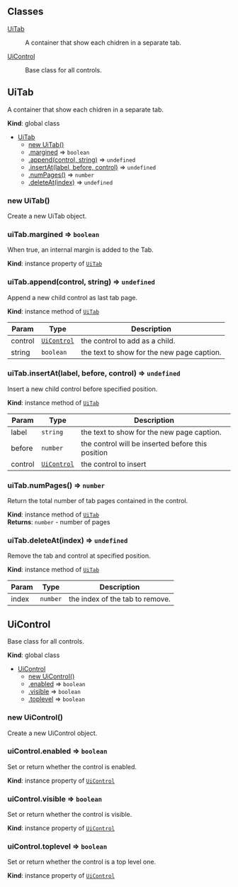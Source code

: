 ## Classes

<dl>
<dt><a href="#UiTab">UiTab</a></dt>
<dd><p>A container that show each chidren in a separate tab.</p>
</dd>
<dt><a href="#UiControl">UiControl</a></dt>
<dd><p>Base class for all controls.</p>
</dd>
</dl>

<a name="UiTab"></a>

## UiTab
A container that show each chidren in a separate tab.

**Kind**: global class  

* [UiTab](#UiTab)
    * [new UiTab()](#new_UiTab_new)
    * [.margined](#UiTab+margined) ⇒ <code>boolean</code>
    * [.append(control, string)](#UiTab+append) ⇒ <code>undefined</code>
    * [.insertAt(label, before, control)](#UiTab+insertAt) ⇒ <code>undefined</code>
    * [.numPages()](#UiTab+numPages) ⇒ <code>number</code>
    * [.deleteAt(index)](#UiTab+deleteAt) ⇒ <code>undefined</code>

<a name="new_UiTab_new"></a>

### new UiTab()
Create a new UiTab object.

<a name="UiTab+margined"></a>

### uiTab.margined ⇒ <code>boolean</code>
When true, an internal margin is added to the Tab.

**Kind**: instance property of [<code>UiTab</code>](#UiTab)  
<a name="UiTab+append"></a>

### uiTab.append(control, string) ⇒ <code>undefined</code>
Append a new child control as last tab page.

**Kind**: instance method of [<code>UiTab</code>](#UiTab)  

| Param | Type | Description |
| --- | --- | --- |
| control | [<code>UiControl</code>](#UiControl) | the control to add as a child. |
| string | <code>boolean</code> | the text to show for the new page caption. |

<a name="UiTab+insertAt"></a>

### uiTab.insertAt(label, before, control) ⇒ <code>undefined</code>
Insert a new child control before specified position.

**Kind**: instance method of [<code>UiTab</code>](#UiTab)  

| Param | Type | Description |
| --- | --- | --- |
| label | <code>string</code> | the text to show for the new page caption. |
| before | <code>number</code> | the control will be inserted before this position |
| control | [<code>UiControl</code>](#UiControl) | the control to insert |

<a name="UiTab+numPages"></a>

### uiTab.numPages() ⇒ <code>number</code>
Return the total number of tab pages contained in the control.

**Kind**: instance method of [<code>UiTab</code>](#UiTab)  
**Returns**: <code>number</code> - number of pages  
<a name="UiTab+deleteAt"></a>

### uiTab.deleteAt(index) ⇒ <code>undefined</code>
Remove the tab and control at specified position.

**Kind**: instance method of [<code>UiTab</code>](#UiTab)  

| Param | Type | Description |
| --- | --- | --- |
| index | <code>number</code> | the index of the tab to remove. |

<a name="UiControl"></a>

## UiControl
Base class for all controls.

**Kind**: global class  

* [UiControl](#UiControl)
    * [new UiControl()](#new_UiControl_new)
    * [.enabled](#UiControl+enabled) ⇒ <code>boolean</code>
    * [.visible](#UiControl+visible) ⇒ <code>boolean</code>
    * [.toplevel](#UiControl+toplevel) ⇒ <code>boolean</code>

<a name="new_UiControl_new"></a>

### new UiControl()
Create a new UiControl object.

<a name="UiControl+enabled"></a>

### uiControl.enabled ⇒ <code>boolean</code>
Set or return whether the control is enabled.

**Kind**: instance property of [<code>UiControl</code>](#UiControl)  
<a name="UiControl+visible"></a>

### uiControl.visible ⇒ <code>boolean</code>
Set or return whether the control is visible.

**Kind**: instance property of [<code>UiControl</code>](#UiControl)  
<a name="UiControl+toplevel"></a>

### uiControl.toplevel ⇒ <code>boolean</code>
Set or return whether the control is a top level one.

**Kind**: instance property of [<code>UiControl</code>](#UiControl)  
